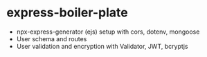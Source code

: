 # express-boiler-plate
- npx-express-generator (ejs) setup with cors, dotenv, mongoose
- User schema and routes
- User validation and encryption with Validator, JWT, bcryptjs

